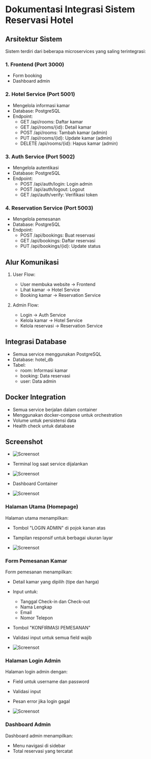 # Dokumentasi Integrasi Sistem Reservasi Hotel

## Arsitektur Sistem
Sistem terdiri dari beberapa microservices yang saling terintegrasi:

### 1. Frontend (Port 3000)
  - Form booking
  - Dashboard admin

### 2. Hotel Service (Port 5001)
- Mengelola informasi kamar
- Database: PostgreSQL
- Endpoint:
  - GET /api/rooms: Daftar kamar
  - GET /api/rooms/{id}: Detail kamar
  - POST /api/rooms: Tambah kamar (admin)
  - PUT /api/rooms/{id}: Update kamar (admin)
  - DELETE /api/rooms/{id}: Hapus kamar (admin)

### 3. Auth Service (Port 5002)
- Mengelola autentikasi
- Database: PostgreSQL
- Endpoint:
  - POST /api/auth/login: Login admin
  - POST /api/auth/logout: Logout
  - GET /api/auth/verify: Verifikasi token

### 4. Reservation Service (Port 5003)
- Mengelola pemesanan
- Database: PostgreSQL
- Endpoint:
  - POST /api/bookings: Buat reservasi
  - GET /api/bookings: Daftar reservasi
  - PUT /api/bookings/{id}: Update status

## Alur Komunikasi
1. User Flow:
   - User membuka website → Frontend
   - Lihat kamar → Hotel Service
   - Booking kamar → Reservation Service

2. Admin Flow:
   - Login → Auth Service
   - Kelola kamar → Hotel Service
   - Kelola reservasi → Reservation Service

## Integrasi Database
- Semua service menggunakan PostgreSQL
- Database: hotel_db
- Tabel:
  - room: Informasi kamar
  - booking: Data reservasi
  - user: Data admin

## Docker Integration
- Semua service berjalan dalam container
- Menggunakan docker-compose untuk orchestration
- Volume untuk persistensi data
- Health check untuk database

## Screenshot
- ![Screensot](IMG/Screenshot%202025-05-02%20151951.png)
- Terminal log saat service dijalankan
- ![Screensot](IMG/Screenshot%202025-05-02%20152221.png)
- Dashboard Container

- ![Screensot](IMG/Screenshot%20(90).png)
### Halaman Utama (Homepage)
Halaman utama menampilkan:
- Tombol "LOGIN ADMIN" di pojok kanan atas
- Tampilan responsif untuk berbagai ukuran layar

- ![Screensot](IMG/Screenshot%20(91).png)
### Form Pemesanan Kamar
Form pemesanan menampilkan:
- Detail kamar yang dipilih (tipe dan harga)
- Input untuk:
  - Tanggal Check-in dan Check-out
  - Nama Lengkap
  - Email
  - Nomor Telepon
- Tombol "KONFIRMASI PEMESANAN"
- Validasi input untuk semua field wajib

- ![Screensot](IMG/Screenshot%20(92).png)
###  Halaman Login Admin
Halaman login admin dengan:
- Field untuk username dan password
- Validasi input
- Pesan error jika login gagal


- ![Screensot](IMG/Screenshot%20(93).png)
### Dashboard Admin
Dashboard admin menampilkan:
- Menu navigasi di sidebar
- Total reservasi yang tercatat